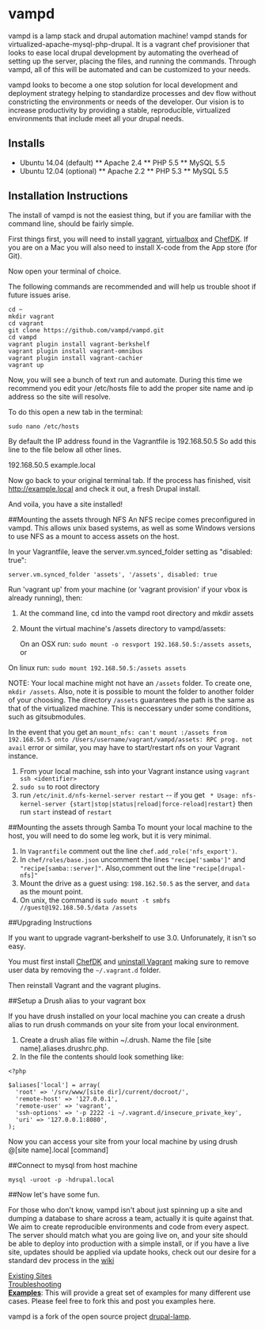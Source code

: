 vampd
=================

vampd is a lamp stack and drupal automation machine! vampd stands for virtualized-apache-mysql-php-drupal. It is a vagrant chef provisioner that looks to ease local drupal development by automating the overhead of setting up the server, placing the files, and running the commands. Through vampd, all of this will be automated and can be customized to your needs.

vampd looks to become a one stop solution for local development and deployment
strategy helping to standardize processes and dev flow without constricting the
environments or needs of the developer. Our vision is to increase productivity
by providing a stable, reproducible, virtualized environments that include
meet all your drupal needs.

Installs
--------
* Ubuntu 14.04 (default)
** Apache 2.4
** PHP 5.5
** MySQL 5.5
* Ubuntu 12.04 (optional)
** Apache 2.2
** PHP 5.3
** MySQL 5.5


Installation Instructions
-------------------------

The install of vampd is not the easiest thing, but if you are familiar with the
command line, should be fairly simple.

First things first, you will need to install [vagrant](https://www.vagrantup.com/downloads.html),
[virtualbox](https://www.virtualbox.org/wiki/Downloads) and [ChefDK](https://downloads.getchef.com/chef-dk/).
If you are on a Mac you will also need to install X-code from the App store (for Git).

Now open your terminal of choice.

The following commands are recommended and will help us trouble shoot if future
issues arise.
```
cd ~
mkdir vagrant
cd vagrant
git clone https://github.com/vampd/vampd.git
cd vampd
vagrant plugin install vagrant-berkshelf
vagrant plugin install vagrant-omnibus
vagrant plugin install vagrant-cachier
vagrant up
```

Now, you will see a bunch of text run and automate. During this time we recommend you
edit your /etc/hosts file to add the proper site name and ip address so the site
will resolve.

To do this open a new tab in the terminal:
```
sudo nano /etc/hosts
```

By default the IP address found in the Vagrantfile is 192.168.50.5 So add this
line to the file below all other lines.

192.168.50.5 example.local

Now go back to your original terminal tab. If the process has finished, visit
http://example.local and check it out, a fresh Drupal install.


And voila, you have a site installed!

##Mounting the assets through NFS
An NFS recipe comes preconfigured in vampd. This allows unix based systems, as well
as some Windows versions to use NFS as a mount to access assets on the host.

In your Vagrantfile, leave the server.vm.synced_folder setting as "disabled: true":

```
server.vm.synced_folder 'assets', '/assets', disabled: true
```

Run 'vagrant up' from your machine (or 'vagrant provision' if your vbox is already running), then:

1. At the command line, cd into the vampd root directory and mkdir assets

1. Mount the virtual machine's /assets directory to vampd/assets:

	On an OSX run:  `sudo mount -o resvport 192.168.50.5:/assets assets`, or

  On linux run: `sudo mount 192.168.50.5:/assets assets`

NOTE: Your local machine might not have an `/assets` folder. To create one, `mkdir /assets`. Also, note it is possible to mount the folder to another folder of your choosing. The directory `/assets` guarantees the path is the same as that of the virtualized machine. This is neccessary under some conditions, such as gitsubmodules.

In the event that you get an `mount_nfs: can't mount :/assets from 192.168.50.5 onto /Users/username/vagrant/vampd/assets: RPC prog. not avail` error or similar, you may have to start/restart nfs on your Vagrant instance.  

1. From your local machine, ssh into your Vagrant instance using `vagrant ssh <identifier>`
2. `sudo su` to root directory
3. run `/etc/init.d/nfs-kernel-server restart`  -- if you get ` * Usage: nfs-kernel-server {start|stop|status|reload|force-reload|restart}` then run `start` instead of `restart`

##Mounting the assets through Samba
To mount your local machine to the host, you will need to do some leg work, but it
is very minimal.

1. In `Vagrantfile` comment out the line `chef.add_role('nfs_export')`.
1. In `chef/roles/base.json` uncomment the lines `"recipe['samba']"` and `"recipe[samba::server]"`. Also,comment out the line `"recipe[drupal-nfs]"`
1. Mount the drive as a guest using: `198.162.50.5` as the server, and `data` as the mount point.
1. On unix, the command is `sudo mount -t smbfs //guest@192.168.50.5/data /assets`

##Upgrading Instructions

If you want to upgrade vagrant-berkshelf to use 3.0. Unforunately, it isn't so easy.

You must first install [ChefDK](https://downloads.getchef.com/chef-dk/) and [uninstall Vagrant](https://docs.vagrantup.com/v2/installation/uninstallation.html)
making sure to remove user data by removing the `~/.vagrant.d` folder.

Then reinstall Vagrant and the vagrant plugins.

##Setup a Drush alias to your vagrant box

If you have drush installed on your local machine you can create a drush alias to run drush commands on your site from your local environment.

1. Create a drush alias file within ~/.drush. Name the file [site name].aliases.drushrc.php.
1. In the file the contents should look something like:

```
<?php

$aliases['local'] = array(
  'root' => '/srv/www/[site dir]/current/docroot/',
  'remote-host' => '127.0.0.1',
  'remote-user' => 'vagrant',
  'ssh-options' => '-p 2222 -i ~/.vagrant.d/insecure_private_key',
  'uri' => '127.0.0.1:8080',
);
```
Now you can access your site from your local machine by using drush @[site name].local [command]

##Connect to mysql from host machine

```
mysql -uroot -p -hdrupal.local
```

##Now let's have some fun.

For those who don't know, vampd isn't about just spinning up a site and dumping
a database to share across a team, actually it is quite against that. We aim to
create reproducible environments and code from every aspect. The server should match
what you are going live on, and your site should be able to deploy into production
with a simple install, or if you have a live site, updates should be applied via
update hooks, check out our desire for a standard dev process in the [wiki](http://github.com/vampd/vampd/wiki)

[Existing Sites](https://github.com/vampd/vampd/wiki/Existing-Sites) <br />
[Troubleshooting](https://github.com/vampd/vampd/wiki/Trobuleshooting) <br />
[**Examples**](https://github.com/vampd/vampd-examples): This will provide a great
set of examples for many different use cases. Please feel free to fork this and
post you examples here.

vampd is a fork of the open source project [drupal-lamp](newmediadenver/drupal-lamp).
